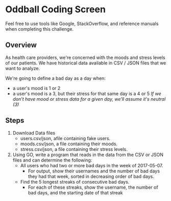 # Oddball Coding Screen
Feel free to use tools like Google, StackOverflow, and reference manuals when completing this challenge.

## Overview
As health care providers, we're concerned with the moods and stress levels of our patients. We have historical data available in CSV / JSON files that we want to analyze.

We're going to define a bad day as a day when:
  - a user's mood is 1 or 2
  - a user's mood is a 3, but their stress for that same day is a 4 or 5
*If we don't have mood or stress data for a given day, we'll assume it's neutral (3)*

## Steps
1. Download Data files
    - users.csv/json, afile containing fake users.
    - moods.csv/json, a file containing their moods.
    - stress.csv/json, a file containing their stress levels.
2. Using GO, write a program that reads in the data from the CSV or JSON files and can determine the following:
    - All users who had two or more bad days in the week of 2017-05-07.
      - For output, show their usernames and the number of bad days they had that week, sorted in decreasing order of bad days.
    - Find the 5 longest streaks of consecutive bad days.
      - For each of these streaks, show the username, the number of bad days, and the starting date of that streak
